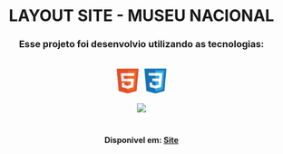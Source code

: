 <h1 align="center"> LAYOUT SITE - MUSEU NACIONAL </h1>
 <h3 align="center">Esse projeto foi desenvolvio utilizando as tecnologias:</h3>
<div style="display: inline_block" align="Center"><br>
 <img align="center" alt="Caio-HTML" height="45" widht="55" src="https://raw.githubusercontent.com/devicons/devicon/master/icons/html5/html5-original.svg">
 <img align="center" alt="Caio-CSS" height="45" widht="55" src="https://raw.githubusercontent.com/devicons/devicon/master/icons/css3/css3-original.svg">
 </div><br>
<div align="center">
<img src="https://user-images.githubusercontent.com/74628750/196557270-b2dfdf30-a15c-4fc7-8731-ce1c9f1bc436.png" width="700px" target="_blank"/>
</div>
<br>

<h4 align="Center"> Disponivel em: <a target="_blank" href="https://caio9correa.github.io/-LAYOUT-SITE-MUSEU-NACIONAL-/">Site</a><h4>

